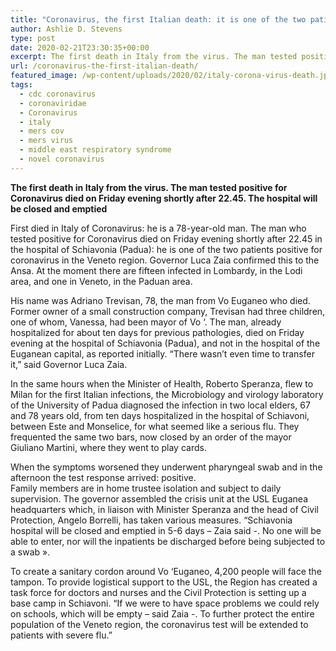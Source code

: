 ```yaml
---
title: "Coronavirus, the first Italian death: it is one of the two patients from Veneto. He was 78 years old, died in Padua"
author: Ashlie D. Stevens
type: post
date: 2020-02-21T23:30:35+00:00
excerpt: The first death in Italy from the virus. The man tested positive for Coronavirus died on Friday evening shortly after 22.45. The hospital will be closed and emptied
url: /coronavirus-the-first-italian-death/
featured_image: /wp-content/uploads/2020/02/italy-corona-virus-death.jpg
tags:
  - cdc coronavirus
  - coronaviridae
  - Coronavirus
  - italy
  - mers cov
  - mers virus
  - middle east respiratory syndrome
  - novel coronavirus
---
```


**The first death in Italy from the virus. The man tested positive for Coronavirus died on Friday evening shortly after 22.45. The hospital will be closed and emptied**

First died in Italy of Coronavirus: he is a 78-year-old man. The man who tested positive for Coronavirus died on Friday evening shortly after 22.45 in the hospital of Schiavonia (Padua): he is one of the two patients positive for coronavirus in the Veneto region. Governor Luca Zaia confirmed this to the Ansa. At the moment there are fifteen infected in Lombardy, in the Lodi area, and one in Veneto, in the Paduan area.

His name was Adriano Trevisan, 78, the man from Vo Euganeo who died. Former owner of a small construction company, Trevisan had three children, one of whom, Vanessa, had been mayor of Vo &#8216;. The man, already hospitalized for about ten days for previous pathologies, died on Friday evening at the hospital of Schiavonia (Padua), and not in the hospital of the Euganean capital, as reported initially. &#8220;There wasn&#8217;t even time to transfer it,&#8221; said Governor Luca Zaia.

In the same hours when the Minister of Health, Roberto Speranza, flew to Milan for the first Italian infections, the Microbiology and virology laboratory of the University of Padua diagnosed the infection in two local elders, 67 and 78 years old, from ten days hospitalized in the hospital of Schiavoni, between Este and Monselice, for what seemed like a serious flu. They frequented the same two bars, now closed by an order of the mayor Giuliano Martini, where they went to play cards.

When the symptoms worsened they underwent pharyngeal swab and in the afternoon the test response arrived: positive.  
Family members are in home trustee isolation and subject to daily supervision. The governor assembled the crisis unit at the USL Euganea headquarters which, in liaison with Minister Speranza and the head of Civil Protection, Angelo Borrelli, has taken various measures. &#8220;Schiavonia hospital will be closed and emptied in 5-6 days &#8211; Zaia said -. No one will be able to enter, nor will the inpatients be discharged before being subjected to a swab ».

To create a sanitary cordon around Vo &#8216;Euganeo, 4,200 people will face the tampon. To provide logistical support to the USL, the Region has created a task force for doctors and nurses and the Civil Protection is setting up a base camp in Schiavoni. &#8220;If we were to have space problems we could rely on schools, which will be empty &#8211; said Zaia -. To further protect the entire population of the Veneto region, the coronavirus test will be extended to patients with severe flu.&#8221;

